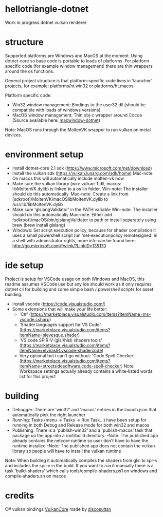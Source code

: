 # hellotriangle-dotnet
Work in progress dotnet vulkan renderer

# structure
Supported platforms are Windows and MacOS at the moment. Using dotnet-core so base code is portable to loads of platforms.
For platform specific code (for example window management) there are thin wrappers around the os functions.

General project structure is that platform-specific code lives in 'launcher' projects, for example: platforms/ht.win32 or platforms/ht.macos

Platform specific code:
- Win32 window management: Bindings to the user32 dll (should be compatible with loads of windows versions)
- MacOS window management: Thin obj-c wrapper around Cocoa (Source available here: [macwindow-dotnet](https://github.com/BastianBlokland/macwindow-dotnet))

Note: MacOS runs through the MoltenVK wrapper to run vulkan on metal devices.

# environment setup
- Install dotnet-core 2.1 sdk (https://www.microsoft.com/net/download)
- Install the vulkan sdk (https://vulkan.lunarg.com/sdk/home)
    Mac-note: On macos this will automatically include molten-vk now
- Make sure the vulkan library (win: vulkan-1.dll, macos: libMoltenVK.dylib) is linked to a os lib folder.
    Win-note: The installer should do this automatically.
    Mac-note: Create a link from [sdkroot]/MoltenVK/macOSlibMoltenVK.dylib to /usr/lib/libMoltenVK.dylib
- Make sure 'glslangValidator' in the PATH variable
    Win-note: The installer should do this automatically
    Mac-note: Either add [sdkroot]/macOS/bin/glslangValidator to path or install separately using brew (brew install glslang)
- Windows: Set script execution policy, because for shader compilation it uses a small powershell script
    run 'set-executionpolicy remotesigned' in a shell with administrator rights, more info can be found here: http://go.microsoft.com/fwlink/?LinkID=135170

# ide setup
Project is setup for VSCode usage on both Windows and MacOS, this readme assumes VSCode use but any ide should work as it only requires dotnet cli 
for building and some simple bash / powershell scripts for asset building.
- Install vscode (https://code.visualstudio.com/)
- Some extensions that will make your life better:
    - 'C#' (https://marketplace.visualstudio.com/items?itemName=ms-vscode.csharp)
    - 'Shader languages support for VS Code' (https://marketplace.visualstudio.com/items?itemName=slevesque.shader)
    - 'VS code SPIR-V (glsl/hlsl) shaders tools' (https://marketplace.visualstudio.com/items?itemName=elviras9t.vscode-shadercode)
    - Very optional but i can't go without: 'Code Spell Checker' (https://marketplace.visualstudio.com/items?itemName=streetsidesoftware.code-spell-checker)
        Note: Workspace settings actually already contains a white-listed words list for this project

# building
- Debugger: There are 'win32' and 'macos' entries in the launch.json that automatically pick the right launcher
- Running: Tasks (menu -> Tasks -> Run Task...) have been setup for running in both Debug and Release mode for both win32 and macos
- Publishing: There is a 'publish-win32' and a 'publish-macos' task that package up the app into a root/build directory.
    -Note: The published app already contains the netcore runtime so user don't have to have the runtime installed
    -Note: The published app does not contain the vulkan library so people will have to install the vulkan runtime

Note: When building it automatically compiles the shaders from glsl to spr-v and includes the spr-v in the build. If you want to
run it manually there is a task 'build-shaders' which calls tools/compile-shaders.ps1 on windows and compile-shaders.sh on macos

# credits
C# vulkan bindings [VulkanCore](https://github.com/discosultan/VulkanCore) made by [discosultan](https://github.com/discosultan)
